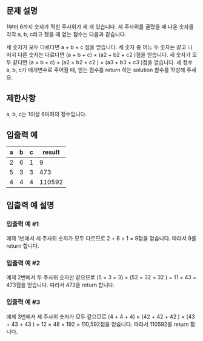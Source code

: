 ## 문제 설명

1부터 6까지 숫자가 적힌 주사위가 세 개 있습니다. 세 주사위를 굴렸을 때 나온 숫자를 각각 a, b, c라고 했을 때 얻는 점수는 다음과 같습니다.

세 숫자가 모두 다르다면 a + b + c 점을 얻습니다.
세 숫자 중 어느 두 숫자는 같고 나머지 다른 숫자는 다르다면 (a + b + c) × (a2 + b2 + c2 )점을 얻습니다.
세 숫자가 모두 같다면 (a + b + c) × (a2 + b2 + c2 ) × (a3 + b3 + c3 )점을 얻습니다.
세 정수 a, b, c가 매개변수로 주어질 때, 얻는 점수를 return 하는 solution 함수를 작성해 주세요.

## 제한사항

a, b, c는 1이상 6이하의 정수입니다.

## 입출력 예

| a | b | c | result |
| --- | --- | --- | ------ |
| 2 | 6 | 1 | 9 |
| 5 | 3 | 3 | 473 |
| 4 | 4 | 4 | 110592 |

## 입출력 예 설명

### 입출력 예 #1

예제 1번에서 세 주사위 숫자가 모두 다르므로 2 + 6 + 1 = 9점을 얻습니다. 따라서 9를 return 합니다.

### 입출력 예 #2

예제 2번에서 두 주사위 숫자만 같으므로 (5 + 3 + 3) × (52 + 32 + 32 ) = 11 × 43 = 473점을 얻습니다. 따라서 473을 return 합니다.

### 입출력 예 #3

예제 3번에서 세 주사위 숫자가 모두 같으므로 (4 + 4 + 4) × (42 + 42 + 42 ) × (43 + 43 + 43 ) = 12 × 48 × 192 = 110,592점을 얻습니다. 따라서 110592를 return 합니다.